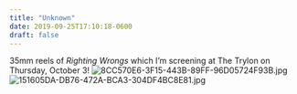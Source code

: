 ```yaml
---
title: "Unknown"
date: 2019-09-25T17:10:18-0600
draft: false
---
```


35mm reels of _Righting Wrongs_ which I’m screening at The Trylon on Thursday, October 3! ![8CC570E6-3F15-443B-89FF-96D05724F93B.jpg](http://ianwhitney.micro.blog/uploads/2019/6f2acf5db0.jpg) ![151605DA-DB76-472A-BCA3-304DF4BC8E81.jpg](http://ianwhitney.micro.blog/uploads/2019/6bf2f8f3f0.jpg)
